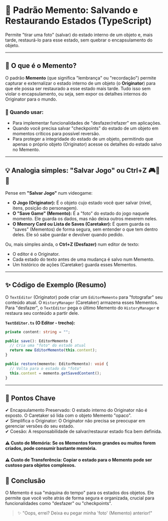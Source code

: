 # 💾 Padrão Memento: Salvando e Restaurando Estados (TypeScript)

Permite "tirar uma foto" (salvar) do estado interno de um objeto e, mais tarde, restaurá-lo para esse estado, sem quebrar o encapsulamento do objeto.

---

## 📌 O que é o Memento?

O padrão **Memento** (que significa "lembrança" ou "recordação") permite capturar e externalizar o estado interno de um objeto (o **Originator**) para que ele possa ser restaurado a esse estado mais tarde. Tudo isso sem violar o encapsulamento, ou seja, sem expor os detalhes internos do Originator para o mundo.

### 🎯 Quando usar:

- Para implementar funcionalidades de "desfazer/refazer" em aplicações.
- Quando você precisa salvar "checkpoints" do estado de um objeto em momentos críticos para possível reversão.
- Para proteger a integridade do estado de um objeto, permitindo que apenas o próprio objeto (Originator) acesse os detalhes do estado salvo no Memento.

---

## 💡 Analogia simples: "Salvar Jogo" ou Ctrl+Z 🎮📝🔄

Pense em **"Salvar Jogo"** num videogame:

- **O Jogo (Originator):** É o objeto cujo estado você quer salvar (nível, itens, posição do personagem).
- **O "Save Game" (Memento):** É a "foto" do estado do jogo naquele momento. Ele guarda os dados, mas não deixa outros mexerem neles.
- **O Memory Card ou Lista de Saves (Caretaker):** É quem guarda os "saves" (Mementos) de forma segura, sem entender o que tem dentro deles. Ele só sabe guardar e devolver quando pedido.

Ou, mais simples ainda, o **Ctrl+Z (Desfazer)** num editor de texto:

- O editor é o Originator.
- Cada estado do texto antes de uma mudança é salvo num Memento.
- Um histórico de ações (Caretaker) guarda esses Mementos.

---

## ✨ Código de Exemplo (Resumo)

O `TextEditor` (Originator) pode criar um `EditorMemento` para "fotografar" seu conteúdo atual. O `HistoryManager` (Caretaker) armazena esses Mementos. Para "desfazer", o `TextEditor` pega o último Memento do `HistoryManager` e restaura seu conteúdo a partir dele.

**`TextEditor.ts` (O Editor - trecho):**

```typescript
private content: string = "";

public save(): EditorMemento {
  // Cria uma "foto" do estado atual
  return new EditorMemento(this.content);
}

public restore(memento: EditorMemento): void {
  // Volta para o estado da "foto"
  this.content = memento.getSavedContent();
}
```

---

## 🧠 Pontos Chave

✔ Encapsulamento Preservado: O estado interno do Originator não é exposto. O Caretaker só lida com o objeto Memento "opaco".  
✔ Simplifica o Originator: O Originator não precisa se preocupar em gerenciar versões do seu estado.  
✔ Coesão: A responsabilidade de salvar/restaurar estado fica bem definida.

#### ⚠️ Custo de Memória: Se os Mementos forem grandes ou muitos forem criados, pode consumir bastante memória.

#### ⚠️ Custo de Transferência: Copiar o estado para o Memento pode ser custoso para objetos complexos.

## 📌 Conclusão

O Memento é sua "máquina do tempo" para os estados dos objetos. Ele permite que você volte atrás de forma segura e organizada, crucial para funcionalidades como "desfazer" ou "checkpoints".

> ✨ "Oops, errei? Deixa eu pegar minha 'foto' (Memento) anterior!"
